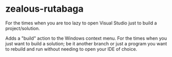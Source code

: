 # zealous-rutabaga
For the times when you are too lazy to open Visual Studio just to build a project/solution.


Adds a "build" action to the Windows context menu. For the times when you just want to build a solution; be it another branch or just a program you want to rebuild and run without needing to open your IDE of choice.


